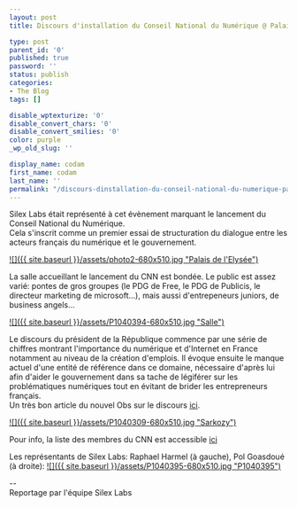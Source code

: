 ```yaml
---
layout: post
title: Discours d'installation du Conseil National du Numérique @ Palais de l'Elysée

type: post
parent_id: '0'
published: true
password: ''
status: publish
categories:
- The Blog
tags: []

disable_wptexturize: '0'
disable_convert_chars: '0'
disable_convert_smilies: '0'
color: purple
_wp_old_slug: ''

display_name: codam
first_name: codam
last_name: ''
permalink: "/discours-dinstallation-du-conseil-national-du-numerique-palais-de-lelysee/"
---
```


Silex Labs était représenté à cet évènement marquant le lancement du Conseil National du Numérique.  
Cela s'inscrit comme un premier essai de structuration du dialogue entre les acteurs français du numérique et le gouvernement.

[![]({{ site.baseurl }}/assets/photo2-680x510.jpg "Palais de l'Elysée")](https://www.silexlabs.org/2011/04/discours-dinstallation-du-conseil-national-du-numerique-palais-de-lelysee/photo-4/)  

La salle accueillant le lancement du CNN est bondée. Le public est assez
varié: pontes de gros groupes (le PDG de Free, le PDG de Publicis, le directeur marketing de microsoft...), mais aussi d'entrepeneurs juniors, de business angels...

[![]({{ site.baseurl }}/assets/P1040394-680x510.jpg "Salle")](https://www.silexlabs.org/2011/04/discours-dinstallation-du-conseil-national-du-numerique-palais-de-lelysee/p1040394/)

Le discours du président de la République commence par une série de chiffres montrant l'importance du numérique et d'Internet en France notamment au niveau de la création d'emplois. Il évoque ensuite le manque actuel d'une entité de référence dans ce domaine, nécessaire d'après lui afin d'aider le gouvernement dans sa tache de légiférer sur les problématiques numériques tout en évitant de brider les entrepreneurs français.  
Un très bon article du nouvel Obs sur le discours [ici](http://hightech.nouvelobs.com/actualites/20110427.OBS1927/nicolas-sarkozy-installe-le-conseil-national-du-numerique.html).

[![]({{ site.baseurl }}/assets/P1040309-680x510.jpg "Sarkozy")](https://www.silexlabs.org/2011/04/discours-dinstallation-du-conseil-national-du-numerique-palais-de-lelysee/p1040309/)

Pour info, la liste des membres du CNN est accessible [ici](http://www.pcinpact.com/actu/news/63205-cnn-liste-membre-lcen-besson.htm)

Les représentants de Silex
Labs: Raphael Harmel (à gauche), Pol Goasdoué (à
droite): 
[![]({{ site.baseurl }}/assets/P1040395-680x510.jpg "P1040395")](https://www.silexlabs.org/2011/04/discours-dinstallation-du-conseil-national-du-numerique-palais-de-lelysee/p1040395/)

--  
Reportage par l'équipe Silex Labs
